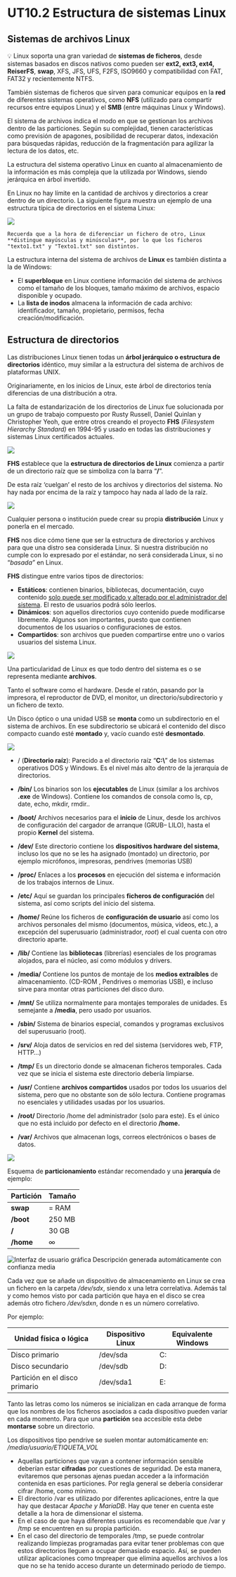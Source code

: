 # UT10.2 Estructura de sistemas Linux

## Sistemas de archivos Linux

💡 Linux soporta una gran variedad de **sistemas de ficheros**, desde sistemas basados en discos nativos como pueden ser **ext2, ext3, ext4, ReiserFS**, **swap**, XFS, JFS, UFS, F2FS, ISO9660 y compatibilidad con FAT, FAT32 y recientemente NTFS.

También sistemas de ficheros que sirven para comunicar equipos en la **red** de diferentes sistemas operativos, como **NFS** (utilizado para compartir recursos entre equipos Linux) y el **SMB** (entre máquinas Linux y Windows).

El sistema de archivos indica el modo en que se gestionan los archivos dentro de las particiones. Según su complejidad, tienen características como previsión de apagones, posibilidad de recuperar datos, indexación para búsquedas rápidas, reducción de la fragmentación para agilizar la lectura de los datos, etc.

La estructura del sistema operativo Linux en cuanto al almacenamiento de la información es más compleja que la utilizada por Windows, siendo jerárquica en árbol invertido.

En Linux no hay límite en la cantidad de archivos y directorios a crear dentro de un directorio. La siguiente figura muestra un ejemplo de una estructura típica de directorios en el sistema Linux:

![](media/19f8d33bd596b428c77a2bc8a9eeae7e.png)

```warning
Recuerda que a la hora de diferenciar un fichero de otro, Linux **distingue mayúsculas y minúsculas**, por lo que los ficheros "texto1.txt" y "Texto1.txt" son distintos.
```

La estructura interna del sistema de archivos de **Linux** es también distinta a la de Windows:

-   El **superbloque** en Linux contiene información del sistema de archivos como el tamaño de los bloques, tamaño máximo de archivos, espacio disponible y ocupado.
-   La **lista de inodos** almacena la información de cada archivo: identificador, tamaño, propietario, permisos, fecha creación/modificación.

## Estructura de directorios

Las distribuciones Linux tienen todas un **árbol jerárquico o estructura de directorios** idéntico, muy similar a la estructura del sistema de archivos de plataformas UNIX.

Originariamente, en los inicios de Linux, este árbol de directorios tenía diferencias de una distribución a otra.

La falta de estandarización de los directorios de Linux fue solucionada por un grupo de trabajo compuesto por Rusty Russell, Daniel Quinlan y Christopher Yeoh, que entre otros creando el proyecto **FHS** *(Filesystem Hierarchy Standard)* en 1994-95 y usado en todas las distribuciones y sistemas Linux certificados actuales.

![](media/73549fc50c80f701864ba86816a6d6fa.png)

**FHS** establece que la **estructura de directorios de Linux** comienza a partir de un directorio raíz que se simboliza con la barra “**/**”.

De esta raíz ‘cuelgan’ el resto de los archivos y directorios del sistema. No hay nada por encima de la raíz y tampoco hay nada al lado de la raíz.

![](media/a8eab917a4ac432f34e7ec5140336b34.jpeg)

Cualquier persona o institución puede crear su propia **distribución** Linux y ponerla en el mercado.

**FHS** nos dice cómo tiene que ser la estructura de directorios y archivos para que una distro sea considerada Linux. Si nuestra distribución no cumple con lo expresado por el estándar, no será considerada Linux, si no “*basada”* en Linux.

**FHS** distingue entre varios tipos de directorios:

-   **Estáticos**: contienen binarios, bibliotecas, documentación, cuyo contenido <u>solo puede ser modificado y alterado por el administrador del sistema</u>. El resto de usuarios podrá sólo leerlos.
-   **Dinámicos**: son aquellos directorios cuyo contenido puede modificarse libremente. Algunos son importantes, puesto que contienen documentos de los usuarios o configuraciones de estos.
-   **Compartidos**: son archivos que pueden compartirse entre uno o varios usuarios del sistema Linux.

![](media/f9cc44e21617decb74b1e8103cc61523.png)

Una particularidad de Linux es que todo dentro del sistema es o se representa mediante **archivos**.

Tanto el software como el hardware. Desde el ratón, pasando por la impresora, el reproductor de DVD, el monitor, un directorio/subdirectorio y un fichero de texto.

Un Disco óptico o una unidad USB se **monta** como un subdirectorio en el sistema de archivos. En ese subdirectorio se ubicará el contenido del disco compacto cuando esté **montado** y, vacío cuando esté **desmontado**.

![](media/0e8a772e685f12891c18d13fecdfe20d.png)

- / (**Directorio raíz**): Parecido a el directorio raíz “**C:\\**” de los sistemas operativos DOS y Windows. Es el nivel más alto dentro de la jerarquía de directorios.

- **/bin/** Los binarios son los **ejecutables** de Linux (similar a los archivos **.exe** de Windows). Contiene los comandos de consola como ls, cp, date, echo, mkdir, rmdir..

- **/boot/** Archivos necesarios para el **inicio** de Linux, desde los archivos de configuración del cargador de arranque (GRUB– LILO), hasta el propio **Kernel** del sistema.

- **/dev/** Este directorio contiene los **dispositivos hardware del sistema**, incluso los que no se les ha asignado (montado) un directorio, por ejemplo micrófonos, impresoras, pendrives (memorias USB)

- **/proc/** Enlaces a los **procesos** en ejecución del sistema e información de los trabajos internos de Linux.

- **/etc/** Aquí se guardan los principales **ficheros de configuración** del sistema, así como scripts del inicio del sistema.

- **/home/** Reúne los ficheros de **configuración de usuario** así como los archivos personales del mismo (documentos, música, videos, etc.), a excepción del superusuario (administrador, *root*) el cual cuenta con otro directorio aparte.

- **/lib/** Contiene las **bibliotecas** (librerías) esenciales de los programas alojados, para el núcleo, así como módulos y drivers.

- **/media/** Contiene los puntos de montaje de los **medios extraíbles** de almacenamiento. (CD-ROM , Pendrives o memorias USB), e incluso sirve para montar otras particiones del disco duro.

- **/mnt/** Se utiliza normalmente para montajes temporales de unidades. Es semejante a **/media**, pero usado por usuarios.

- **/sbin/** Sistema de binarios especial, comandos y programas exclusivos del superusuario (root).

- **/srv/** Aloja datos de servicios en red del sistema (servidores web, FTP, HTTP…)

- **/tmp/** Es un directorio donde se almacenan ficheros temporales. Cada vez que se inicia el sistema este directorio debería limpiarse.

- **/usr/** Contiene **archivos compartidos** usados por todos los usuarios del sistema, pero que no obstante son de sólo lectura. Contiene programas no esenciales y utilidades usadas por los usuarios.

- **/root/** Directorio /home del administrador (solo para este). Es el único que no está incluido por defecto en el directorio **/home.**

- **/var/** Archivos que almacenan logs, correos electrónicos o bases de datos.

![](media/c304b952dcf605f47a7e974ca186f081.jpeg)


Esquema de **particionamiento** estándar recomendado y una **jerarquía** de ejemplo:

| **Partición** | **Tamaño** |
|---------------|------------|
| **swap**      | = RAM      |
| **/boot**     | 250 MB     |
| **/**         | 30 GB      |
| **/home**     | ∞          |

![Interfaz de usuario gráfica  Descripción generada automáticamente con confianza media](media/08912581400a0e7f43d5aee46e59d70d.png)

Cada vez que se añade un dispositivo de almacenamiento en Linux se crea un fichero en la carpeta */dev/sdx*, siendo x una letra correlativa. Además tal y como hemos visto por cada partición que haya en el disco se crea además otro fichero */dev/sdxn*, donde n es un número correlativo. 

Por ejemplo:

| **Unidad física o lógica**     | **Dispositivo Linux** | **Equivalente Windows** |
|--------------------------------|-----------------------|-------------------------|
| Disco primario                 | /dev/sda              | C:                      |
| Disco secundario               | /dev/sdb              | D:                      |
| Partición en el disco primario | /dev/sda1             | E:                      |



Tanto las letras como los números se inicializan en cada arranque de forma que los nombres de los ficheros asociados a cada dispositivo pueden variar en cada momento. Para que una **partición** sea accesible esta debe **montarse** sobre un directorio.

Los dispositivos tipo pendrive se suelen montar automáticamente en: */media/usuario/ETIQUETA_VOL*

-   Aquellas particiones que vayan a contener información sensible deberían estar **cifradas** por cuestiones de seguridad. De esta manera, evitaremos que personas ajenas puedan acceder a la información contenida en esas particiones. Por regla general se debería considerar cifrar /home, como mínimo.
-   El directorio /var es utilizado por diferentes aplicaciones, entre la que hay que destacar *Apache y MariaDB*. Hay que tener en cuenta este detalle a la hora de dimensionar el sistema.
-   En el caso de que haya diferentes usuarios es recomendable que /var y /tmp se encuentren en su propia partición.
-   En el caso del directorio de temporales /tmp, se puede controlar realizando limpiezas programadas para evitar tener problemas con que estos directorios lleguen a ocupar demasiado espacio. Así, se pueden utilizar aplicaciones como tmpreaper que elimina aquellos archivos a los que no se ha tenido acceso durante un determinado periodo de tiempo.
